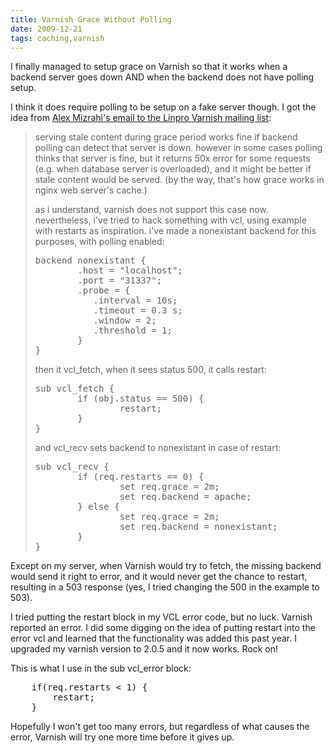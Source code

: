 ```yaml
---
title: Varnish Grace Without Polling
date: 2009-12-21
tags: caching,varnish
---
```

I finally managed to setup grace on Varnish so that it works when a backend server goes down AND when the backend does not have polling setup.

I think it does require polling to be setup on a fake server though. I got the idea from [Alex Mizrahi's email to the Linpro Varnish mailing list](http://projects.linpro.no/pipermail/varnish-misc/2009-May/002805.html):

<blockquote>
serving stale content during grace period works fine if backend polling can
detect that server is down. however in some cases polling thinks that server
is fine, but it returns 50x error for some requests (e.g. when database
server is overloaded), and it might be better if stale content would be
served. (by the way, that's how grace works in nginx web server's cache.)

as i understand, varnish does not support this case now.
nevertheless, i've tried to hack something with vcl, using example with
restarts as inspiration. i've made a nonexistant backend for this purposes,
with polling enabled:

<pre>
backend nonexistant {
        .host = "localhost";
        .port = "31337";
        .probe = {
           .interval = 10s;
           .timeout = 0.3 s;
           .window = 2;
           .threshold = 1;
        }
}
</pre>

then it vcl_fetch, when it sees status 500, it
calls restart:

<pre>
sub vcl_fetch {
        if (obj.status == 500) {
                restart;
        }
}
</pre>

and vcl_recv sets backend to nonexistant in case of restart:

<pre>
sub vcl_recv {
        if (req.restarts == 0) {
                set req.grace = 2m;
                set req.backend = apache;
        } else {
                set req.grace = 2m;
                set req.backend = nonexistant;
        }
}
</pre>
</blockquote>

Except on my server, when Varnish would try to fetch, the missing backend would send it right to error, and it would never get the chance to restart, resulting in a 503 response (yes, I tried changing the 500 in the example to 503).

I tried putting the restart block in my VCL error code, but no luck. Varnish reported an error. I did some digging on the idea of putting restart into the error vcl and learned that the functionality was added this past year. I upgraded my varnish version to 2.0.5 and it now works. Rock on!

This is what I use in the sub vcl_error block:

<pre>
    if(req.restarts < 1) {
        restart;
    }
</pre>

Hopefully I won't get too many errors, but regardless of what causes the error, Varnish will try one more time before it gives up.

